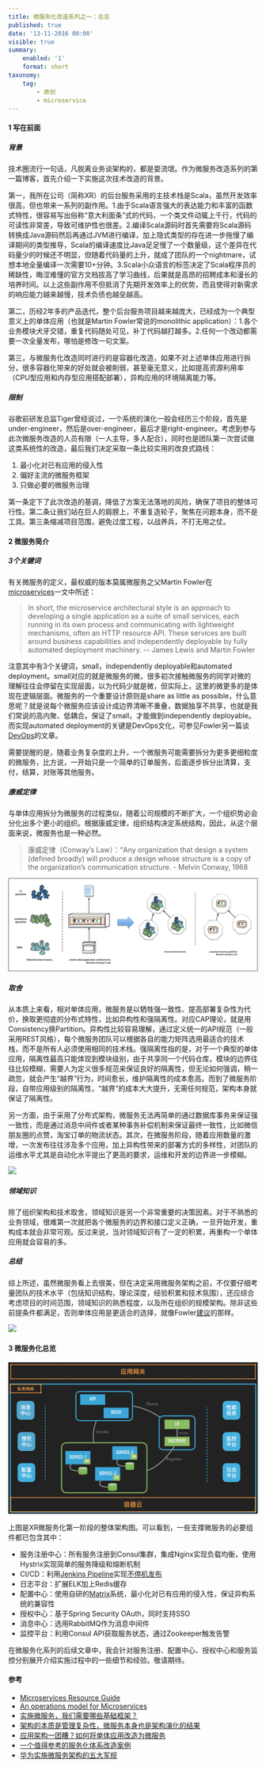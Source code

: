 ```yaml
---
title: 微服务化改造系列之一：总览
published: true
date: '13-11-2016 00:00'
visible: true
summary:
    enabled: '1'
    format: short
taxonomy:
    tag:
        - 原创
        - microservice
---
```


#### 1 写在前面

##### 背景

技术圈流行一句话，凡脱离业务谈架构的，都是耍流氓。作为微服务改造系列的第一篇博客，首先介绍一下实施这次技术改造的背景。

第一，我所在公司（简称XR）的后台服务采用的主技术栈是Scala，虽然开发效率很高，但也带来一系列的副作用。1.由于Scala语言强大的表达能力和丰富的函数式特性，很容易写出俗称“意大利面条”式的代码，一个类文件动辄上千行，代码的可读性非常差，导致可维护性也很差。2.编译Scala源码时首先需要将Scala源码转换成Java源码然后再通过JVM进行编译，加上隐式类型的存在进一步拖慢了编译期间的类型推导，Scala的编译速度比Java足足慢了一个数量级，这个差异在代码量少的时候还不明显，但随着代码量的上升，就成了团队的一个nightmare，试想本地全量编译一次需要10+分钟。3.Scala小众语言的标签决定了Scala程序员的稀缺性，晦涩难懂的官方文档拔高了学习曲线，后果就是高昂的招聘成本和漫长的培养时间。以上这些副作用不但抵消了先期开发效率上的优势，而且使得对新需求的响应能力越来越慢，技术负债也越垒越高。

第二，历经2年多的产品迭代，整个后台服务项目越来越庞大，已经成为一个典型意义上的单体应用（也就是Martin Fowler常说的monolithic application）：1.各个业务模块犬牙交错，重复代码随处可见，补丁代码越打越多。2.任何一个改动都需要一次全量发布，哪怕是修改一句文案。

第三，与微服务化改造同时进行的是容器化改造，如果不对上述单体应用进行拆分，很多容器化带来的好处就会被削弱，甚至毫无意义，比如提高资源利用率（CPU型应用和内存型应用搭配部署），异构应用的环境隔离能力等。

##### 限制

谷歌前研发总监Tiger曾经说过，一个系统的演化一般会经历三个阶段，首先是under-engineer，然后是over-engineer，最后才是right-engineer。考虑到参与此次微服务改造的人员有限（一人主导，多人配合），同时也是团队第一次尝试做这类系统性的改造，最后我们决定采取一条比较实用的改良式路线：

1. 最小化对已有应用的侵入性
2. 偏好主流的微服务框架
3. 只做必要的微服务治理

第一条定下了此次改造的基调，降低了方案无法落地的风险，确保了项目的整体可行性。第二条让我们站在巨人的肩膀上，不重复造轮子，聚焦在问题本身，而不是工具。第三条缩减项目范围，避免过度工程，以战养兵，不打无用之仗。

#### 2 微服务简介

##### 3个关键词

有关微服务的定义，最权威的版本莫属微服务之父Martin Fowler在[microservices](http://martinfowler.com/microservices/)一文中所述：

> In short, the microservice architectural style is an approach to developing a single application as a suite of small services, each running in its own process and communicating with lightweight mechanisms, often an HTTP resource API. These services are built around business capabilities and independently deployable by fully automated deployment machinery. -- James Lewis and Martin Fowler

注意其中有3个关键词，small，independently deployable和automated deployment。small对应的就是微服务的微，很多初次接触微服务的同学对微的理解往往会停留在实现层面，以为代码少就是微，但实际上，这里的微更多的是体现在逻辑层面。微服务的一个重要设计原则是share as little as possible，什么意思呢？就是说每个微服务应该设计成边界清晰不重叠，数据独享不共享，也就是我们常说的高内聚、低耦合。保证了small，才能做到independently deployable。而实现automated deployment的关键是DevOps文化，可参见Fowler另一篇谈[DevOps](http://martinfowler.com/bliki/DevOpsCulture.html)的文章。

需要提醒的是，随着业务复杂度的上升，一个微服务可能需要拆分为更多更细粒度的微服务，比方说，一开始只是一个简单的订单服务，后面逐步拆分出清算，支付，结算，对账等其他服务。

##### 康威定律

与单体应用拆分为微服务的过程类似，随着公司规模的不断扩大，一个组织势必会分化出多个更小的组织。根据康威定律，组织结构决定系统结构，因此，从这个层面来说，微服务也是一种必然。

> 康威定律（Conway’s Law）：“Any organization that design a system (defined broadly) will produce a design whose structure is a copy of the organization’s communication structure. - Melvin Conway, 1968

![](conway.png)

##### 取舍

从本质上来看，相对单体应用，微服务是以牺牲强一致性、提高部署复杂性为代价，换取更彻底的分布式特性，比如异构性和强隔离性。对应CAP理论，就是用Consistency换Partition。异构性比较容易理解，通过定义统一的API规范（一般采用REST风格），每个微服务团队可以根据各自的能力矩阵选用最适合的技术栈，而不是所有人必须使用相同的技术栈。强隔离性指的是，对于一个典型的单体应用，隔离性最高只能体现到模块级别，由于共享同一个代码仓库，模块的边界往往比较模糊，需要人为定义很多规范来保证良好的隔离性，但无论如何强调，稍一疏忽，就会产生“越界”行为，时间愈长，维护隔离性的成本愈高。而到了微服务阶段，自带应用级别的隔离性，“越界”的成本大大提升，无需任何规范，架构本身就保证了隔离性。

另一方面，由于采用了分布式架构，微服务无法再简单的通过数据库事务来保证强一致性，而是通过消息中间件或者某种事务补偿机制来保证最终一致性，比如微信朋友圈的点赞，淘宝订单的物流状态。其次，在微服务阶段，随着应用数量的激增，一次发布往往涉及多个应用，加上异构性带来的部署方式的多样性，对团队的运维水平尤其是自动化水平提出了更高的要求，运维和开发的边界进一步模糊。

![](http://martinfowler.com/bliki/images/microservicePrerequisites/sketch.png)

##### 领域知识

除了组织架构和技术取舍，领域知识是另一个非常重要的决策因素。对于不熟悉的业务领域，很难第一次就把各个微服务的边界和接口定义正确，一旦开始开发，重构成本就会非常可观。反过来说，当对领域知识有了一定的积累，再重构一个单体应用就会容易的多。

##### 总结

综上所述，虽然微服务看上去很美，但在决定采用微服务架构之前，不仅要仔细考量团队的技术水平（包括知识结构，理论深度，经验积累和技术氛围），还应综合考虑项目的时间范围，领域知识的熟悉程度，以及所在组织的规模架构。除非这些前提条件都满足，否则单体应用是更适合的选择，就像Fowler[建议](http://martinfowler.com/bliki/MonolithFirst.html)的那样。

![](http://martinfowler.com/bliki/images/microservice-verdict/path.png)

#### 3 微服务化总览

![](microservice.png)

上图是XR微服务化第一阶段的整体架构图。可以看到，一些支撑微服务的必要组件都已包含其中：

- 服务注册中心：所有服务注册到Consul集群，集成Nginx实现负载均衡，使用Hystrix实现简单的服务降级和熔断机制
- CI/CD：利用[Jenkins Pipeline](http://emacoo.cn/blog/jenkins-pipeline-tips)实现[不停机发布](http://emacoo.cn/blog/ci-cd-hot-deployment)
- 日志平台：扩展ELK加上Redis缓存
- 配置中心：使用自研的[Matrix](https://zybuluo.com/emac/note/241756)系统，最小化对已有应用的侵入性，保证异构系统的兼容性
- 授权中心：基于Spring Security OAuth，同时支持SSO
- 消息中心：选用RabbitMQ作为消息中间件
- 监控平台：利用Consul API获取服务状态，通过Zookeeper触发告警

在微服务化系列的后续文章中，我会针对服务注册、配置中心、授权中心和服务监控分别展开介绍实施过程中的一些细节和经验。敬请期待。

#### 参考

- [Microservices Resource Guide](http://martinfowler.com/microservices/)
- [An operations model for Microservices](http://callistaenterprise.se/blogg/teknik/2015/03/25/an-operations-model-for-microservices/)
- [实施微服务，我们需要哪些基础框架？](https://mp.weixin.qq.com/s?__biz=MzA5Nzc4OTA1Mw==&mid=407641457&idx=1&sn=183d27056f3bd8ef17e77a3c15dfb3dd)
- [架构的本质是管理复杂性，微服务本身也是架构演化的结果](http://mp.weixin.qq.com/s?__biz=MzA5Nzc4OTA1Mw%3D%3D&from=timeline&idx=1&isappinstalled=0&mid=411129391&scene=2&sn=ebf06fb5cc4a5f57f86341ba4114cab8&srcid=0409K1M3NlgPnoCzUXN8wiFP)
- [应用架构一团糟？如何将单体应用改造为微服务](http://mp.weixin.qq.com/s?__biz=MzA4MzQ1NjQ5Nw%3D%3D&idx=1&mid=402005063&sn=6b714f647c29afb15598a1ca3dbd78c2)
- [一个值得参考的服务化体系改造案例](http://mp.weixin.qq.com/s?__biz=MzIwMjE5MDU4OA==&mid=2653119912&idx=1&sn=d3b08b362de3d895fe0a088dcdc2380c&scene=23&srcid=0806PBMw9lhxnOpEJhLYuvCC#rd)
- [华为实施微服务架构的五大军规](http://mp.weixin.qq.com/s?__biz=MjM5MDE0Mjc4MA==&idx=1&mid=2650993889&scene=0&sn=3d8edd0fa55be53d85235212be3a9505)
